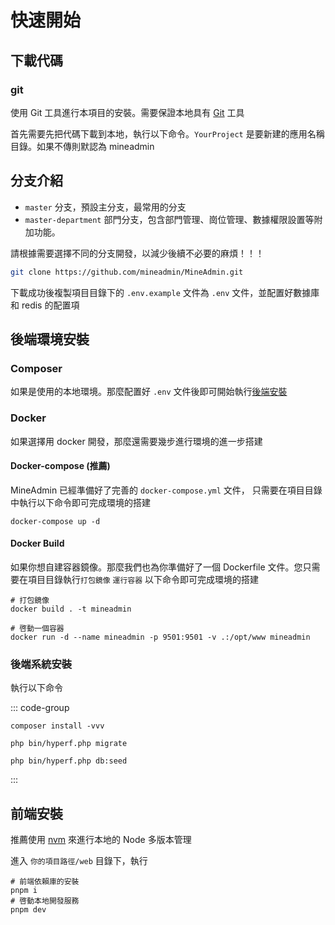 # 快速開始

## 下載代碼

### git

使用 Git 工具進行本項目的安裝。需要保證本地具有 [Git](https://git-scm.com/) 工具

首先需要先把代碼下載到本地，執行以下命令。`YourProject` 是要新建的應用名稱目錄。如果不傳則默認為 mineadmin

## 分支介紹
- `master` 分支，預設主分支，最常用的分支
- `master-department` 部門分支，包含部門管理、崗位管理、數據權限設置等附加功能。

請根據需要選擇不同的分支開發，以減少後續不必要的麻煩！！！

```sh [下載代碼]
git clone https://github.com/mineadmin/MineAdmin.git
```

下載成功後複製項目目錄下的 `.env.example` 文件為 `.env` 文件，並配置好數據庫和 redis 的配置項

## 後端環境安裝

### Composer

如果是使用的本地環境。那麼配置好 `.env` 文件後即可開始執行[後端安裝](#後端安裝)

### Docker

如果選擇用 docker 開發，那麼還需要幾步進行環境的進一步搭建

#### Docker-compose (推薦)

MineAdmin 已經準備好了完善的 `docker-compose.yml` 文件，
只需要在項目目錄中執行以下命令即可完成環境的搭建


```shell
docker-compose up -d
```

#### Docker Build

如果你想自建容器鏡像。那麼我們也為你準備好了一個 Dockerfile 文件。您只需要在項目目錄執行`打包鏡像` `運行容器` 以下命令即可完成環境的搭建

```shell
# 打包鏡像
docker build . -t mineadmin

# 啓動一個容器
docker run -d --name mineadmin -p 9501:9501 -v .:/opt/www mineadmin 
```

### 後端系統安裝

執行以下命令

::: code-group

```shell[重新安裝 Vendor]
composer install -vvv
```

```shell [數據表遷移]
php bin/hyperf.php migrate
```

```shell [數據填充]
php bin/hyperf.php db:seed
```

:::


## 前端安裝

推薦使用 [nvm](https://github.com/nvm-sh/nvm) 來進行本地的 Node 多版本管理

進入 `你的項目路徑/web` 目錄下，執行

```shell
# 前端依賴庫的安裝
pnpm i 
# 啓動本地開發服務
pnpm dev
```